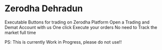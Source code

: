 # Zerodha Dehradun
Executable Buttons for trading on Zerodha Platform
Open a Trading and Demat Account with us
One click Execute your orders
No need to Track the market full time

PS: This is currently Work in Progress, please do not use!!
